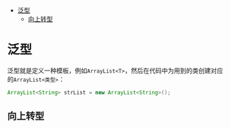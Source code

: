 <!-- TOC -->

- [泛型](#泛型)
  - [向上转型](#向上转型)

<!-- /TOC -->
# 泛型
泛型就是定义一种模板，例如`ArrayList<T>`，然后在代码中为用到的类创建对应的`ArrayList<类型>`：
```java
ArrayList<String> strList = new ArrayList<String>();
```
## 向上转型